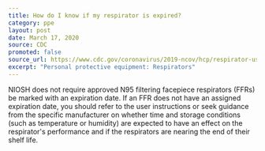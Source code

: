 ```yaml
---
title: How do I know if my respirator is expired?
category: ppe
layout: post
date: March 17, 2020
source: CDC
promoted: false
source_url: https://www.cdc.gov/coronavirus/2019-ncov/hcp/respirator-use-faq.html#respirators
excerpt: "Personal protective equipment: Respirators"
---
```


NIOSH does not require approved N95 filtering facepiece respirators (FFRs) be marked with an expiration date. If an FFR does not have an assigned expiration date, you should refer to the user instructions or seek guidance from the specific manufacturer on whether time and storage conditions (such as temperature or humidity) are expected to have an effect on the respirator's performance and if the respirators are nearing the end of their shelf life.
